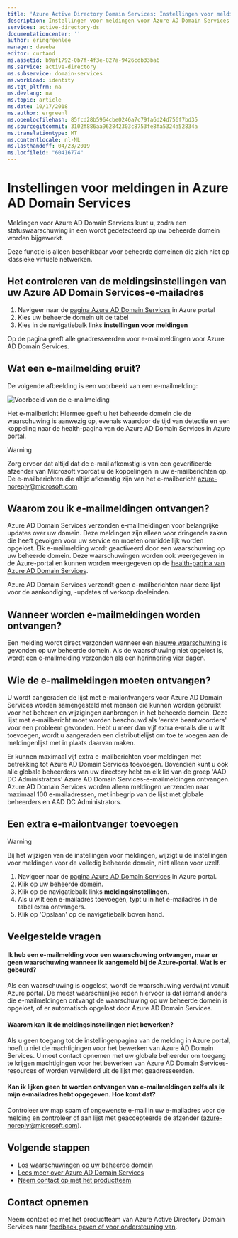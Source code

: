 ```yaml
---
title: 'Azure Active Directory Domain Services: Instellingen voor meldingen | Microsoft Docs'
description: Instellingen voor meldingen voor Azure AD Domain Services
services: active-directory-ds
documentationcenter: ''
author: eringreenlee
manager: daveba
editor: curtand
ms.assetid: b9af1792-0b7f-4f3e-827a-9426cdb33ba6
ms.service: active-directory
ms.subservice: domain-services
ms.workload: identity
ms.tgt_pltfrm: na
ms.devlang: na
ms.topic: article
ms.date: 10/17/2018
ms.author: ergreenl
ms.openlocfilehash: 85fcd28b5964cbe0246a7c79fa6d24d756f7bd35
ms.sourcegitcommit: 3102f886aa962842303c8753fe8fa5324a52834a
ms.translationtype: MT
ms.contentlocale: nl-NL
ms.lasthandoff: 04/23/2019
ms.locfileid: "60416774"
---
```

# <a name="notification-settings-in-azure-ad-domain-services"></a>Instellingen voor meldingen in Azure AD Domain Services

Meldingen voor Azure AD Domain Services kunt u, zodra een statuswaarschuwing in een wordt gedetecteerd op uw beheerde domein worden bijgewerkt.  

Deze functie is alleen beschikbaar voor beheerde domeinen die zich niet op klassieke virtuele netwerken.


## <a name="how-to-check-your-azure-ad-domain-services-email-notification-settings"></a>Het controleren van de meldingsinstellingen van uw Azure AD Domain Services-e-mailadres

1. Navigeer naar de [pagina Azure AD Domain Services](https://portal.azure.com/#blade/HubsExtension/Resources/resourceType/Microsoft.AAD%2FdomainServices) in Azure portal
2. Kies uw beheerde domein uit de tabel
3. Kies in de navigatiebalk links **instellingen voor meldingen**

Op de pagina geeft alle geadresseerden voor e-mailmeldingen voor Azure AD Domain Services.

## <a name="what-does-an-email-notification-look-like"></a>Wat een e-mailmelding eruit?

De volgende afbeelding is een voorbeeld van een e-mailmelding:

![Voorbeeld van de e-mailmelding](./media/active-directory-domain-services-alerts/email-alert.png)

Het e-mailbericht Hiermee geeft u het beheerde domein die de waarschuwing is aanwezig op, evenals waardoor de tijd van detectie en een koppeling naar de health-pagina van de Azure AD Domain Services in Azure portal.

> [!WARNING]
> Zorg ervoor dat altijd dat de e-mail afkomstig is van een geverifieerde afzender van Microsoft voordat u de koppelingen in uw e-mailberichten op. De e-mailberichten die altijd afkomstig zijn van het e-mailbericht azure-noreply@microsoft.com


## <a name="why-would-i-receive-email-notifications"></a>Waarom zou ik e-mailmeldingen ontvangen?

Azure AD Domain Services verzonden e-mailmeldingen voor belangrijke updates over uw domein.  Deze meldingen zijn alleen voor dringende zaken die heeft gevolgen voor uw service en moeten onmiddellijk worden opgelost. Elk e-mailmelding wordt geactiveerd door een waarschuwing op uw beheerde domein. Deze waarschuwingen worden ook weergegeven in de Azure-portal en kunnen worden weergegeven op de [health-pagina van Azure AD Domain Services](active-directory-ds-check-health.md).

Azure AD Domain Services verzendt geen e-mailberichten naar deze lijst voor de aankondiging, -updates of verkoop doeleinden.

## <a name="when-will-i-receive-email-notifications"></a>Wanneer worden e-mailmeldingen worden ontvangen?

Een melding wordt direct verzonden wanneer een [nieuwe waarschuwing](active-directory-ds-troubleshoot-alerts.md) is gevonden op uw beheerde domein. Als de waarschuwing niet opgelost is, wordt een e-mailmelding verzonden als een herinnering vier dagen.

## <a name="who-should-receive-the-email-notifications"></a>Wie de e-mailmeldingen moeten ontvangen?


 U wordt aangeraden de lijst met e-mailontvangers voor Azure AD Domain Services worden samengesteld met mensen die kunnen worden gebruikt voor het beheren en wijzigingen aanbrengen in het beheerde domein. Deze lijst met e-mailbericht moet worden beschouwd als 'eerste beantwoorders' voor een probleem gevonden. Hebt u meer dan vijf extra e-mails die u wilt toevoegen, wordt u aangeraden een distributielijst om toe te voegen aan de meldingenlijst met in plaats daarvan maken.

Er kunnen maximaal vijf extra e-mailberichten voor meldingen met betrekking tot Azure AD Domain Services toevoegen. Bovendien kunt u ook alle globale beheerders van uw directory hebt en elk lid van de groep 'AAD DC Administrators' Azure AD Domain Services-e-mailmeldingen ontvangen. Azure AD Domain Services worden alleen meldingen verzenden naar maximaal 100 e-mailadressen, met inbegrip van de lijst met globale beheerders en AAD DC Administrators.


## <a name="how-to-add-an-additional-email-recipient"></a>Een extra e-mailontvanger toevoegen

> [!WARNING]
> Bij het wijzigen van de instellingen voor meldingen, wijzigt u de instellingen voor meldingen voor de volledig beheerde domein, niet alleen voor uzelf.

1. Navigeer naar de [pagina Azure AD Domain Services](https://portal.azure.com/#blade/HubsExtension/Resources/resourceType/Microsoft.AAD%2FdomainServices) in Azure portal.
2. Klik op uw beheerde domein.
3. Klik op de navigatiebalk links **meldingsinstellingen**.
4. Als u wilt een e-mailadres toevoegen, typt u in het e-mailadres in de tabel extra ontvangers.
5. Klik op 'Opslaan' op de navigatiebalk boven hand.

## <a name="frequently-asked-questions"></a>Veelgestelde vragen

#### <a name="i-received-an-email-notification-for-an-alert-but-when-i-logged-on-to-the-azure-portal-there-was-no-alert-what-happened"></a>Ik heb een e-mailmelding voor een waarschuwing ontvangen, maar er geen waarschuwing wanneer ik aangemeld bij de Azure-portal. Wat is er gebeurd?

Als een waarschuwing is opgelost, wordt de waarschuwing verdwijnt vanuit Azure portal. De meest waarschijnlijke reden hiervoor is dat iemand anders die e-mailmeldingen ontvangt de waarschuwing op uw beheerde domein is opgelost, of er automatisch opgelost door Azure AD Domain Services.


#### <a name="why-can-i-not-edit-the-notification-settings"></a>Waarom kan ik de meldingsinstellingen niet bewerken?

Als u geen toegang tot de instellingenpagina van de melding in Azure portal, hoeft u niet de machtigingen voor het bewerken van Azure AD Domain Services. U moet contact opnemen met uw globale beheerder om toegang te krijgen machtigingen voor het bewerken van Azure AD Domain Services-resources of worden verwijderd uit de lijst met geadresseerden.

#### <a name="i-dont-seem-to-be-receiving-email-notifications-even-though-i-provided-my-email-address-why"></a>Kan ik lijken geen te worden ontvangen van e-mailmeldingen zelfs als ik mijn e-mailadres hebt opgegeven. Hoe komt dat?

Controleer uw map spam of ongewenste e-mail in uw e-mailadres voor de melding en controleer of aan lijst met geaccepteerde de afzender (azure-noreply@microsoft.com).

## <a name="next-steps"></a>Volgende stappen
- [Los waarschuwingen op uw beheerde domein](active-directory-ds-troubleshoot-alerts.md)
- [Lees meer over Azure AD Domain Services](active-directory-ds-overview.md)
- [Neem contact op met het productteam](active-directory-ds-contact-us.md)

## <a name="contact-us"></a>Contact opnemen
Neem contact op met het productteam van Azure Active Directory Domain Services naar [feedback geven of voor ondersteuning van](active-directory-ds-contact-us.md).
